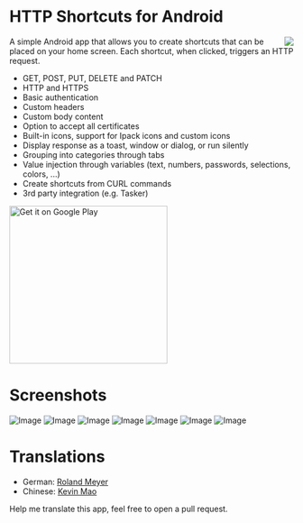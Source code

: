 # HTTP Shortcuts for Android
<img src="./HTTPShortcuts/app/src/main/res/drawable-xxxhdpi/ic_launcher.png" align="right" style="margin-left: 1em;"/>

A simple Android app that allows you to create shortcuts that can be placed on your home screen. Each shortcut, when clicked, triggers an HTTP request.

- GET, POST, PUT, DELETE and PATCH
- HTTP and HTTPS
- Basic authentication
- Custom headers
- Custom body content
- Option to accept all certificates
- Built-in icons, support for Ipack icons and custom icons
- Display response as a toast, window or dialog, or run silently
- Grouping into categories through tabs
- Value injection through variables (text, numbers, passwords, selections, colors, ...)
- Create shortcuts from CURL commands
- 3rd party integration (e.g. Tasker)

<a href="https://play.google.com/store/apps/details?id=ch.rmy.android.http_shortcuts">
<img alt="Get it on Google Play" src="http://steverichey.github.io/google-play-badge-svg/img/en_get.svg" width="280" />
</a>

# Screenshots

![Image](/Screenshots/main_screen_small.png)
![Image](/Screenshots/shortcut_options_small.png)
![Image](/Screenshots/editor_small.png)
![Image](/Screenshots/icons_small.png)
![Image](/Screenshots/headers_small.png)
![Image](/Screenshots/variable_small.png)
![Image](/Screenshots/variable_placeholder_small.png)


# Translations
- German: [Roland Meyer](https://github.com/Waboodo)
- Chinese: [Kevin Mao](https://github.com/yuanrunmao)

Help me translate this app, feel free to open a pull request.
